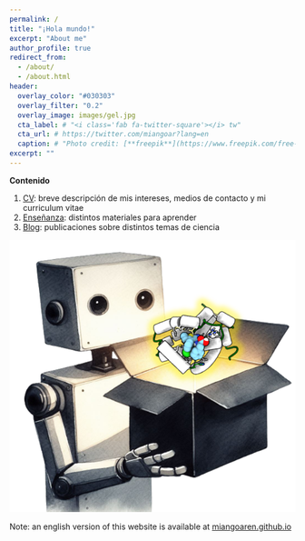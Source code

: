 ```yaml
---
permalink: /
title: "¡Hola mundo!"
excerpt: "About me"
author_profile: true
redirect_from: 
  - /about/
  - /about.html
header:
  overlay_color: "#030303"
  overlay_filter: "0.2"
  overlay_image: images/gel.jpg
  cta_label: # "<i class='fab fa-twitter-square'></i> tw"
  cta_url: # https://twitter.com/miangoar?lang=en
  caption: # "Photo credit: [**freepik**](https://www.freepik.com/free-vector/vector-abstract-color-waves-design-element_1306739.htm)"
excerpt: ""
---
```


**Contenido**

1. [CV](https://miangoar.github.io/talks/): breve descripción de mis intereses, medios de contacto y mi curriculum vitae
2. [Enseñanza](https://miangoar.github.io/teaching/): distintos materiales para aprender
3. [Blog](https://miangoar.github.io/year-archive/): publicaciones sobre distintos temas de ciencia 

![robot](/images/robot_ml.png)

Note: an english version of this website is available at [miangoaren.github.io](https://miangoaren.github.io/)


